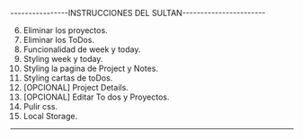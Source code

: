 ----------------INSTRUCCIONES DEL SULTAN-----------------------
<!-- 1. Usar los input del DOM para añadir TO DOs. *1/2 done*.
2. Usar los input del DOM para añadir Proyectos. *Done*. 
3. Que se printeen los To Dos, cuando click *HOME*. *Done*
4. Agregar funcionalidad para elegir */PROJECT INDEX/* tanto en */TODOS/* como en */NOTES/*.
5. Elegir project index en DOM interfaz de creacion de to do. -->
6. Eliminar los proyectos.
7. Eliminar los ToDos.
8. Funcionalidad de week y today.
9. Styling week y today.
10. Styling la pagina de Project y Notes.
11. Styling cartas de toDos.
12. [OPCIONAL] Project Details.
13. [OPCIONAL] Editar To dos y Proyectos.
14. Pulir css.
15. Local Storage.
---------------------------------------------------------------